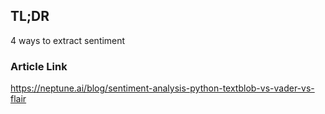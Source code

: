 ## TL;DR
4 ways to extract sentiment
### Article Link
https://neptune.ai/blog/sentiment-analysis-python-textblob-vs-vader-vs-flair
